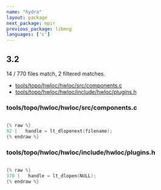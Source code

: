 ```yaml
---
name: "hydra"
layout: package
next_package: mpir
previous_package: libmng
languages: ['c']
---
```

## 3.2
14 / 770 files match, 2 filtered matches.

 - [tools/topo/hwloc/hwloc/src/components.c](#toolstopohwlochwlocsrccomponentsc)
 - [tools/topo/hwloc/hwloc/include/hwloc/plugins.h](#toolstopohwlochwlocincludehwlocpluginsh)

### tools/topo/hwloc/hwloc/src/components.c

```c

{% raw %}
92 |   handle = lt_dlopenext(filename);
{% endraw %}

```
### tools/topo/hwloc/hwloc/include/hwloc/plugins.h

```c

{% raw %}
370 |   handle = lt_dlopen(NULL);
{% endraw %}

```